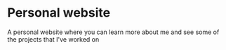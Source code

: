 # Personal website 
A personal website where you can learn more about me and see some of the projects that I've worked on
